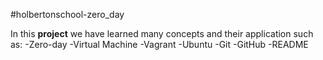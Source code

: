 #holbertonschool-zero_day

In this **project** we have learned many concepts and their application such as:
-Zero-day
-Virtual Machine
-Vagrant
-Ubuntu
-Git
-GitHub
-README
